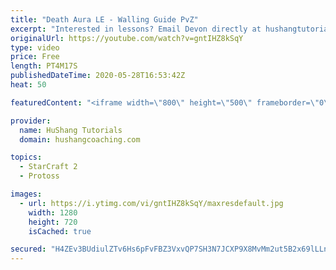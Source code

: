 ```yaml
---
title: "Death Aura LE - Walling Guide PvZ"
excerpt: "Interested in lessons? Email Devon directly at hushangtutorials@outlook.com ------------------------------------------------------------------------------------------------------- Want to support HuShang Tutorials directly? Patreon is a website where you can contribute a monthly donation that will help"
originalUrl: https://youtube.com/watch?v=gntIHZ8kSqY
type: video
price: Free
length: PT4M17S
publishedDateTime: 2020-05-28T16:53:42Z
heat: 50

featuredContent: "<iframe width=\"800\" height=\"500\" frameborder=\"0\" src=\"https://www.youtube.com/embed/gntIHZ8kSqY\" allow=\"accelerometer; autoplay; encrypted-media; gyroscope; picture-in-picture\" allowfullscreen></iframe>"

provider:
  name: HuShang Tutorials
  domain: hushangcoaching.com

topics:
  - StarCraft 2
  - Protoss

images:
  - url: https://i.ytimg.com/vi/gntIHZ8kSqY/maxresdefault.jpg
    width: 1280
    height: 720
    isCached: true

secured: "H4ZEv3BUdiulZTv6Hs6pFvFBZ3VxvQP7SH3N7JCXP9X8MvMm2ut5B2x69lLLnfeNZ4WSZMhZZe93C8G8wBWS7+0jF+MMlMLGZgZk7Pndv7WAi3zwLkneYp2JSWEpn8uHIwCCbZnfADVX16cfrJ/iYYoSPmXYcg056nZExmnCsmIgv+n4dv8TeT3qv86erZWGne3YWV7IUEjkhcxnvR+ptb5LI1bBxYxF9GzN9e7XIR/Krxxt/RNhYiw7EADdjQI8dkkLGlLAQnhYCRa35zCyk8eZjvodzU5vOXl7YRY0agSbCzkJj/l5L30HedRQrd85EU0i7xsU/Zkl4JiSGhaRiOLqj/6ogOjLiK7HJTVI8nGkTubsNoWSSHGOvd3WhZ7IDrRdnx3V+FDLzGQ071YHkyFHTRyQx7MokYYw0xGfZoM=;cPhwznayn5gzeBxQ6QykBg=="
---
```


